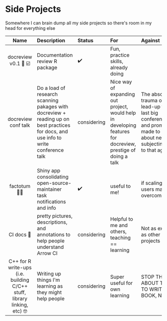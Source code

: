 # Side Projects

Somewhere I can brain dump all my side projects so there's room in my head for everything else

| Name        | Description    | Status  | For | Against | Decision |
|:-------------:|:-------------|:-----|:----------|:-----|:----|
| docreview v0.1 :book: :ballot_box_with_check: | Documentation review R package |  :heavy_check_mark: | Fun, practice skills, already doing | | Carry on with |
| docreview conf talk | Do a load of research scanning pakages with docreview + reading up on best practices for docs, and use info to write conference talk | considering | Nice way of expanding out project, would help in developing features for docreview, prestige of doing a talk | The absolute trauma of the lead-up to the last big conference talk and promises made to self about never subjecting self to that again | Decide when tasty conferences put out call for abstracts |
| factotum :man_office_worker: | Shiny app consolidating open-source-maintainer task notifications and info | :heavy_check_mark:  | useful to me! | if scaling out to users may get overcomplicated | Minimal time |
| CI docs :spaghetti: | pretty pictures, descriptions, and annotations to help people understand Arrow CI | considering | Helpful to me and others, teaching == learning | Not as exciting as other projects | Start off with notes stuck to office wall, see where it goes |
| C++ for R write-ups (i.e. building C/C++ stuff, library linking, etc) :nerd_face: | Writing up things I'm learning as they might help people | considering | Super useful for own learning | STOP THINKING ABOUT  TRYING TO WRITE A BOOK, NIC | Start off with notes stuck to office wall, see where it goes |
